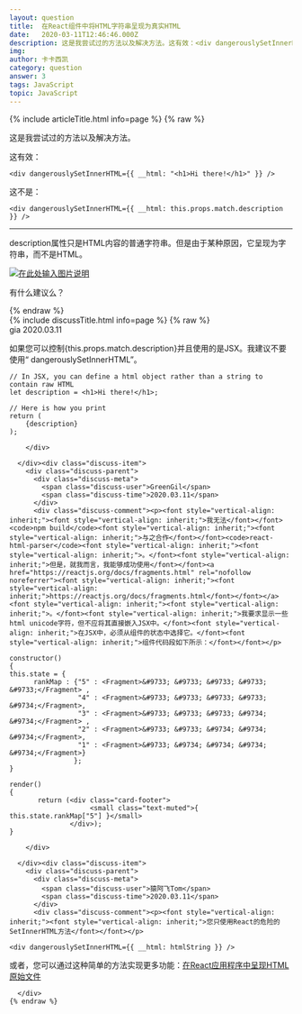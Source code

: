 ```yaml
---
layout: question
title:  在React组件中将HTML字符串呈现为真实HTML
date:   2020-03-11T12:46:46.000Z
description: 这是我尝试过的方法以及解决方法。这有效：<div dangerouslySetInnerHTML={{ __html  "<h1>Hi there...
img: 
author: 卡卡西凯
category: question
answer: 3
tags: JavaScript
topic: JavaScript
---
```

<div class="article-root">
  <div class="article">
    {% include articleTitle.html info=page %}
    {% raw %}
    <div class="article-content"><p><font style="vertical-align: inherit;"><font style="vertical-align: inherit;">这是我尝试过的方法以及解决方法。</font></font></p>

<p><font style="vertical-align: inherit;"><font style="vertical-align: inherit;">这有效：</font></font></p>

<pre><code>&lt;div dangerouslySetInnerHTML={{ __html: "&lt;h1&gt;Hi there!&lt;/h1&gt;" }} /&gt;
</code></pre>

<p><font style="vertical-align: inherit;"><font style="vertical-align: inherit;">这不是：</font></font></p>

<pre><code>&lt;div dangerouslySetInnerHTML={{ __html: this.props.match.description }} /&gt;
</code></pre>

<hr>

<p><font style="vertical-align: inherit;"><font style="vertical-align: inherit;">description属性只是HTML内容的普通字符串。</font><font style="vertical-align: inherit;">但是由于某种原因，它呈现为字符串，而不是HTML。</font></font></p>

<p><a href="https://www.samyoc.com//uploads/users/9993/images/thumbnails/1583930806346.png" data-src="https://www.samyoc.com//uploads/users/9993/images/1583930806346.png" rel="noreferrer"><img src="https://i.stack.imgur.com/cI25q.png" alt="在此处输入图片说明"></a></p>

<p><font style="vertical-align: inherit;"><font style="vertical-align: inherit;">有什么建议么？</font></font></p></div>
    {% endraw %}
  </div>

  <div class="discuss-wrapper">
    {% include discussTitle.html info=page %}
    {% raw %}
    <div class="discuss-item">
        <div class="discuss-parent">
          <div class="discuss-meta">
            <span class="discuss-user">gia</span>
            <span class="discuss-time">2020.03.11</span>
          </div>
          <div class="discuss-comment"><p><font style="vertical-align: inherit;"><font style="vertical-align: inherit;">如果您可以控制{this.props.match.description}并且使用的是JSX。</font><font style="vertical-align: inherit;">我建议不要使用“ dangerouslySetInnerHTML”。</font></font></p>

<pre><code>// In JSX, you can define a html object rather than a string to contain raw HTML<font></font>
let description = &lt;h1&gt;Hi there!&lt;/h1&gt;;<font></font>
<font></font>
// Here is how you print<font></font>
return (<font></font>
    {description}<font></font>
);<font></font>
</code></pre></div>
        </div>
        
      </div><div class="discuss-item">
        <div class="discuss-parent">
          <div class="discuss-meta">
            <span class="discuss-user">GreenGil</span>
            <span class="discuss-time">2020.03.11</span>
          </div>
          <div class="discuss-comment"><p><font style="vertical-align: inherit;"><font style="vertical-align: inherit;">我无法</font></font><code>npm build</code><font style="vertical-align: inherit;"><font style="vertical-align: inherit;">与之合作</font></font><code>react-html-parser</code><font style="vertical-align: inherit;"><font style="vertical-align: inherit;">。</font><font style="vertical-align: inherit;">但是，就我而言，我能够成功使用</font></font><a href="https://reactjs.org/docs/fragments.html" rel="nofollow noreferrer"><font style="vertical-align: inherit;"><font style="vertical-align: inherit;">https://reactjs.org/docs/fragments.html</font></font></a><font style="vertical-align: inherit;"><font style="vertical-align: inherit;">。</font><font style="vertical-align: inherit;">我要求显示一些html unicode字符，但不应将其直接嵌入JSX中。</font><font style="vertical-align: inherit;">在JSX中，必须从组件的状态中选择它。</font><font style="vertical-align: inherit;">组件代码段如下所示：</font></font></p>

<pre><code>constructor() <font></font>
{<font></font>
this.state = {<font></font>
      rankMap : {"5" : &lt;Fragment&gt;&amp;#9733; &amp;#9733; &amp;#9733; &amp;#9733; &amp;#9733;&lt;/Fragment&gt; , <font></font>
                 "4" : &lt;Fragment&gt;&amp;#9733; &amp;#9733; &amp;#9733; &amp;#9733; &amp;#9734;&lt;/Fragment&gt;, <font></font>
                 "3" : &lt;Fragment&gt;&amp;#9733; &amp;#9733; &amp;#9733; &amp;#9734; &amp;#9734;&lt;/Fragment&gt; , <font></font>
                 "2" : &lt;Fragment&gt;&amp;#9733; &amp;#9733; &amp;#9734; &amp;#9734; &amp;#9734;&lt;/Fragment&gt;, <font></font>
                 "1" : &lt;Fragment&gt;&amp;#9733; &amp;#9734; &amp;#9734; &amp;#9734; &amp;#9734;&lt;/Fragment&gt;}<font></font>
                };<font></font>
}<font></font>
<font></font>
render() <font></font>
{<font></font>
       return (&lt;div class="card-footer"&gt;<font></font>
                    &lt;small class="text-muted"&gt;{ this.state.rankMap["5"] }&lt;/small&gt;<font></font>
               &lt;/div&gt;);<font></font>
}<font></font>
</code></pre></div>
        </div>
        
      </div><div class="discuss-item">
        <div class="discuss-parent">
          <div class="discuss-meta">
            <span class="discuss-user">猿阿飞Tom</span>
            <span class="discuss-time">2020.03.11</span>
          </div>
          <div class="discuss-comment"><p><font style="vertical-align: inherit;"><font style="vertical-align: inherit;">您只使用React的危险的SetInnerHTML方法</font></font></p>

<p><code>&lt;div dangerouslySetInnerHTML={{ __html: htmlString }} /&gt;</code></p>

<p><font style="vertical-align: inherit;"><font style="vertical-align: inherit;">或者，您可以通过这种简单的方法实现更多功能：</font></font><a href="https://www.4codev.com/react/render-the-html-raw-in-react-app-idpx6182013449177354385.html" rel="nofollow noreferrer"><font style="vertical-align: inherit;"><font style="vertical-align: inherit;">在React应用程序中呈现HTML原始文件</font></font></a></p></div>
        </div>
        
      </div>
    {% endraw %}
  </div>
<div>
